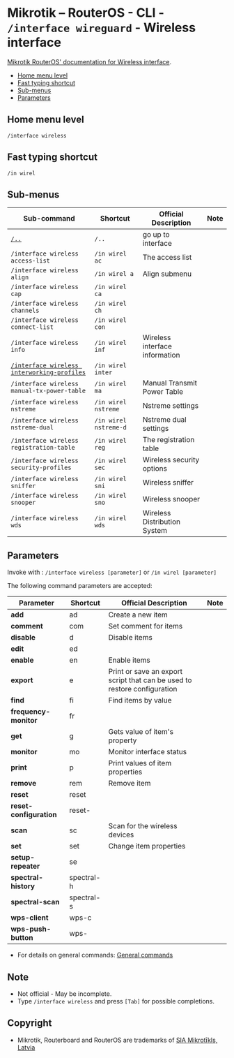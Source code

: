# Mikrotik – RouterOS - CLI - `/interface wireguard` - Wireless interface


[Mikrotik RouterOS' documentation for Wireless interface](https://help.mikrotik.com/docs/display/ROS/Wireless+Interface).

- [Home menu level](#home-menu-level)
- [Fast typing shortcut](#fast-typing-shortcut)
- [Sub-menus](#sub-menus)
- [Parameters](#parameters)

## Home menu level

`/interface wireless`

## Fast typing shortcut

`/in wirel`

## Sub-menus

| **Sub-command** | **Shortcut** | **Official Description** | **Note** |
|---|---|---|---|
| [`/..`](../interface.md) | `/..` | go up to interface |  |
| `/interface wireless access-list`  | `/in wirel ac`  | The access list  |   |
| `/interface wireless align`  |  `/in wirel a`  | Align submenu  |   |
| `/interface wireless cap`  | `/in wirel ca`  |   |   |
| `/interface wireless channels`  | `/in wirel ch` |    |   |
| `/interface wireless connect-list`  | `/in wirel con` |    |   |
| `/interface wireless info` |  `/in wirel inf` |  Wireless interface information  |   |
| [`/interface wireless interworking-profiles`](https://help.mikrotik.com/docs/display/ROS/Interworking+Profiles)  |  `/in wirel inter`  |    |   |
| `/interface wireless manual-tx-power-table`  | `/in wirel ma`  |  Manual Transmit Power Table  |   |
| `/interface wireless nstreme`  | `/in wirel nstreme`  |  Nstreme settings  |   |
| `/interface wireless nstreme-dual`  | `/in wirel nstreme-d` |  Nstreme dual settings  |   |
| `/interface wireless registration-table`   | `/in wirel reg` |  The registration table  |   |
| `/interface wireless security-profiles`  | `/in wirel sec`  |  Wireless security options  |   |
| `/interface wireless sniffer`  | `/in wirel sni` |  Wireless sniffer  |   |
| `/interface wireless snooper`	  | `/in wirel sno` |  Wireless snooper  |   |
| `/interface wireless wds`  | `/in wirel wds` |  Wireless Distribution System  |   |
			
## Parameters

Invoke with : `/interface wireless [parameter]` or `/in wirel [parameter]`

The following command parameters are accepted:

| **Parameter** | **Shortcut** | **Official Description** | **Note** |
|---|---|---|---|
| **add** |  ad  | Create a new item  |   |
| **comment** |  com  | Set comment for items  |   |
| **disable** |  d  | Disable items  |   |
| **edit** |  ed  |   |   |
| **enable** | en   | Enable items  |   |
| **export** | e   | Print or save an export script that can be used to restore configuration  |   |
| **find** |  fi  | Find items by value  |   |
| **frequency-monitor**| fr |   |   |
| **get** |  g  | Gets value of item's property  |   |
| **monitor** | mo |  Monitor interface status  |   |
| **print** | p |  Print values of item properties  |   |
| **remove** | rem  |  Remove item  |   |
| **reset** | reset   |    |   |
| **reset-configuration**  | reset-  |   | 
| **scan** | sc |  Scan for the wireless devices  |   |
| **set** | set  |  Change item properties  |   |
| **setup-repeater**  | se  |   |
| **spectral-history**  |  spectral-h  |   |
| **spectral-scan**  | spectral-s   |   |
| **wps-client**  | wps-c   |   |
| **wps-push-button**  | wps-  |   |

- For details on general commands: [General commands](general-commands.md)

## Note
- Not official - May be incomplete.
- Type `/interface wireless` and press `[Tab]` for possible completions. 

## Copyright
- Mikrotik, Routerboard and RouterOS are trademarks of [SIA Mikrotīkls, Latvia](https://www.mikrotik.com)
